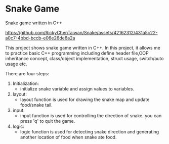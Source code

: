 
# Snake Game
Snake game written in C++

https://github.com/RickyChenTaiwan/Snake/assets/42162312/431a5c22-a0c7-4bbd-bccb-e06e26de6a2a

This project shows snake game written in C++. In this project, it allows me to practice basic C++ programming including define header file,OOP inheritance concept, class/object implementation, struct usage, switch/auto usage etc.

There are four steps:
1. Initialization:
   * initialize snake variable and assign values to variables. 
2. layout:
   * layout function is used for drawing the snake map and update food/snake tail.
4. input:
   * input function is used for controlling the direction of snake. you can press 'q' to quit the game.
6. logic:
   * logic function is used for detecting snake direction and generating another location of food when snake ate food.

